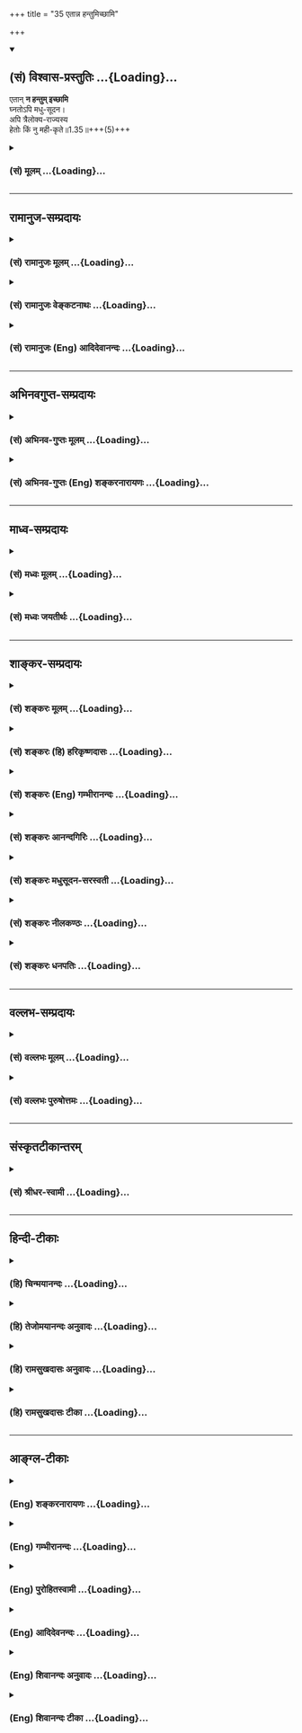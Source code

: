 +++
title = "35 एतान्न हन्तुमिच्छामि"

+++
<div class="js_include" newlevelforh1="2" title="(सं) विश्वास-प्रस्तुतिः" unfilled url="/mahAbhAratam/shlokashaH/06-bhIShma-parva/03-bhagavad-gItA-parva/saMskRtam/vishvAsa-prastutiH/01_arjuna-viShAda-yogaH/35_etAnna_hantumichC.md">
<details open><summary><h2>(सं) विश्वास-प्रस्तुतिः ...{Loading}...</h2></summary>

एतान् **न हन्तुम् इच्छामि**  
घ्नतोऽपि मधु-सूदन।  
अपि त्रैलोक्य-राज्यस्य  
हेतोः किं नु मही-कृते॥1.35॥+++(5)+++
</details>
</div>
<div class="js_include collapsed" newlevelforh1="3" title="(सं) मूलम्" unfilled url="/mahAbhAratam/shlokashaH/06-bhIShma-parva/03-bhagavad-gItA-parva/saMskRtam/mUlam/01_arjuna-viShAda-yogaH/35_etAnna_hantumichC.md">
<details><summary><h3>(सं) मूलम् ...{Loading}...</h3></summary>

एतान्न हन्तुमिच्छामि घ्नतोऽपि मधुसूदन।  
अपि त्रैलोक्यराज्यस्य हेतोः किं नु महीकृते।।1.35।।
</details>
</div>


_________________
## रामानुज-सम्प्रदायः
<div class="js_include collapsed" newlevelforh1="3" title="(सं) रामानुजः मूलम्" unfilled url="/mahAbhAratam/shlokashaH/06-bhIShma-parva/03-bhagavad-gItA-parva/saMskRtam/rAmAnujaH/mUlam/01_arjuna-viShAda-yogaH/35_etAnna_hantumichC.md">
<details><summary><h3>(सं) रामानुजः मूलम् ...{Loading}...</h3></summary>

।।1.35।। अन्तिमश्लोकव्याख्या दृश्या। 
</details>
</div>
<div class="js_include collapsed" newlevelforh1="3" title="(सं) रामानुजः वेङ्कटनाथः" unfilled url="/mahAbhAratam/shlokashaH/06-bhIShma-parva/03-bhagavad-gItA-parva/saMskRtam/rAmAnujaH/venkaTanAthaH/01_arjuna-viShAda-yogaH/35_etAnna_hantumichC.md">
<details><summary><h3>(सं) रामानुजः वेङ्कटनाथः ...{Loading}...</h3></summary>

।। 1.35।। No commentary.  
  
  

</details>
</div>
<div class="js_include collapsed" newlevelforh1="3" title="(सं) रामानुजः (Eng) आदिदेवानन्दः" unfilled url="/mahAbhAratam/shlokashaH/06-bhIShma-parva/03-bhagavad-gItA-parva/saMskRtam/rAmAnujaH/english/AdidevAnandaH/01_arjuna-viShAda-yogaH/35_etAnna_hantumichC.md">
<details><summary><h3>(सं) रामानुजः (Eng) आदिदेवानन्दः ...{Loading}...</h3></summary>

1.26 - 1.47 Arjuna said - Sanjaya said Sanjaya continued: The high-minded Arjuna, extremely kind, deeply friendly, and supremely righteous, having brothers like himself, though repeatedly deceived by the treacherous attempts of your people like burning in the lac-house etc., and therefore fit to be killed by him with the help of the Supreme Person, nevertheless said, 'I will not fight.' He felt weak, overcome as he was by his love and extreme compassion for his relatives. He was also filled with fear, not knowing what was righteous and what unrighteous.
His mind was tortured by grief, because of the thought of future separation from his relations. So he threw away his bow and arrow and sat on the chariot as if to fast to death.

</details>
</div>


_________________
## अभिनवगुप्त-सम्प्रदायः
<div class="js_include collapsed" newlevelforh1="3" title="(सं) अभिनव-गुप्तः मूलम्" unfilled url="/mahAbhAratam/shlokashaH/06-bhIShma-parva/03-bhagavad-gItA-parva/saMskRtam/abhinava-guptaH/mUlam/01_arjuna-viShAda-yogaH/35_etAnna_hantumichC.md">
<details><summary><h3>(सं) अभिनव-गुप्तः मूलम् ...{Loading}...</h3></summary>

।।1.35 1.44।। निहत्येत्यादि। आततायिनां हनने पापमेव कर्तृ। अतोऽयमर्थः
पापेन तावदेतेऽस्मच्छत्रवो हताः परतन्त्रीकृताः। तांश्च निहत्यास्मानपि
पापमाश्रयेत् +++(S omits पापम्)+++। पापमत्र लोभादिवशात् +++(S लोभवशात्)+++
कुलक्षयादिदोषादर्शनम् +++(S दोषदर्शनम्)+++। अत एव कुलादिधर्माणामुपक्षेपं +++(K
कुलक्षयादि N क्षेपकम्)+++ करोति स्वजनं हि कथमित्यादिना।  

</details>
</div>
<div class="js_include collapsed" newlevelforh1="3" title="(सं) अभिनव-गुप्तः (Eng) शङ्करनारायणः" unfilled url="/mahAbhAratam/shlokashaH/06-bhIShma-parva/03-bhagavad-gItA-parva/saMskRtam/abhinava-guptaH/english/shankaranArAyaNaH/01_arjuna-viShAda-yogaH/35_etAnna_hantumichC.md">
<details><summary><h3>(सं) अभिनव-गुप्तः (Eng) शङ्करनारायणः ...{Loading}...</h3></summary>

1.35 – 1.44 Nihatya etc. upto anususruma. Sin alone is the agent in the
act of slaying these desperadoes. Therefore here the idea is this :
These ememies of ours have been slain, i.e., have been take possession
of, by sin. Sin would come to us also after slaying them. Sin in this
context is the disregard, on account of greed etc., to the injurious
conseences like the ruination of the family and the like. That is why
Arjuna makes a specific mention of the \[ruin of the\] family etc., and
of its duties in the passage 'How by slaying my own kinsmen etc'. The
act of slaying, undertaken with an individualizing idea about its
result, and with a particularizing idea about the person to be slain, is
a great sin. To say this very thing precisely and to indicate the
intensity of his own agony, Arjuna says only to himself \[see next
sloka\]:

</details>
</div>


_________________
## माध्व-सम्प्रदायः
<div class="js_include collapsed" newlevelforh1="3" title="(सं) मध्वः मूलम्" unfilled url="/mahAbhAratam/shlokashaH/06-bhIShma-parva/03-bhagavad-gItA-parva/saMskRtam/madhvaH/mUlam/01_arjuna-viShAda-yogaH/35_etAnna_hantumichC.md">
<details><summary><h3>(सं) मध्वः मूलम् ...{Loading}...</h3></summary>

  
  
।।1.35।। Sri Madhvacharya did not comment on this sloka. The commentary
starts from 2.11.  
  

</details>
</div>
<div class="js_include collapsed" newlevelforh1="3" title="(सं) मध्वः जयतीर्थः" unfilled url="/mahAbhAratam/shlokashaH/06-bhIShma-parva/03-bhagavad-gItA-parva/saMskRtam/madhvaH/jayatIrthaH/01_arjuna-viShAda-yogaH/35_etAnna_hantumichC.md">
<details><summary><h3>(सं) मध्वः जयतीर्थः ...{Loading}...</h3></summary>

  
  
।।1.35।। Sri Jayatirtha did not comment on this sloka. The commentary
starts from 2.11.  
  

</details>
</div>


_________________
## शाङ्कर-सम्प्रदायः
<div class="js_include collapsed" newlevelforh1="3" title="(सं) शङ्करः मूलम्" unfilled url="/mahAbhAratam/shlokashaH/06-bhIShma-parva/03-bhagavad-gItA-parva/saMskRtam/shankaraH/mUlam/01_arjuna-viShAda-yogaH/35_etAnna_hantumichC.md">
<details><summary><h3>(सं) शङ्करः मूलम् ...{Loading}...</h3></summary>

1.35 Sri Sankaracharya did not comment on this sloka. The commentary
starts from 2.10.  
  

</details>
</div>
<div class="js_include collapsed" newlevelforh1="3" title="(सं) शङ्करः (हि) हरिकृष्णदासः" unfilled url="/mahAbhAratam/shlokashaH/06-bhIShma-parva/03-bhagavad-gItA-parva/saMskRtam/shankaraH/hindI/harikRShNadAsaH/01_arjuna-viShAda-yogaH/35_etAnna_hantumichC.md">
<details><summary><h3>(सं) शङ्करः (हि) हरिकृष्णदासः ...{Loading}...</h3></summary>

।।1.35।। Sri Sankaracharya did not comment on this sloka.  
  

</details>
</div>
<div class="js_include collapsed" newlevelforh1="3" title="(सं) शङ्करः (Eng) गम्भीरानन्दः" unfilled url="/mahAbhAratam/shlokashaH/06-bhIShma-parva/03-bhagavad-gItA-parva/saMskRtam/shankaraH/english/gambhIrAnandaH/01_arjuna-viShAda-yogaH/35_etAnna_hantumichC.md">
<details><summary><h3>(सं) शङ्करः (Eng) गम्भीरानन्दः ...{Loading}...</h3></summary>

1.35 Sri Sankaracharya did not comment on this sloka. The commentary
starts from 2.10.

</details>
</div>
<div class="js_include collapsed" newlevelforh1="3" title="(सं) शङ्करः आनन्दगिरिः" unfilled url="/mahAbhAratam/shlokashaH/06-bhIShma-parva/03-bhagavad-gItA-parva/saMskRtam/shankaraH/AnandagiriH/01_arjuna-viShAda-yogaH/35_etAnna_hantumichC.md">
<details><summary><h3>(सं) शङ्करः आनन्दगिरिः ...{Loading}...</h3></summary>

।।1.35।। पृथिवीप्राप्त्यर्थं हि हननमेतेषामिष्यते न च तत्प्राप्तिः
समीहितेति कैमुतिकन्यायेन दर्शयति **अपीति।** नहि महदपि त्रैलोक्यलक्षणं
राज्यं लब्धुं स्वजनहिंसायै मनो मदीयं स्पृहयति पृथिवीप्राप्त्यर्थं
पुनर्बन्धुवधं न श्रद्दधामीति किं वक्तव्यमित्यर्थः। दुर्योधनादीनां
शत्रूणां निग्रहे प्रीतिप्राप्तिसंभवाद्युद्धं कर्तव्यमित्याशङ्क्याह
**निहत्येति।  
**

</details>
</div>
<div class="js_include collapsed" newlevelforh1="3" title="(सं) शङ्करः मधुसूदन-सरस्वती" unfilled url="/mahAbhAratam/shlokashaH/06-bhIShma-parva/03-bhagavad-gItA-parva/saMskRtam/shankaraH/madhusUdana-sarasvatI/01_arjuna-viShAda-yogaH/35_etAnna_hantumichC.md">
<details><summary><h3>(सं) शङ्करः मधुसूदन-सरस्वती ...{Loading}...</h3></summary>

।।1.35।। नन्वंन्यान्विहाय धार्तराष्ट्रा एव
हन्तव्यास्तेषामत्यन्तक्रूरतरतत्तद्दुःखदातृणां वधे प्रीतिसंभवादित्यत आह
धार्तराष्ट्रान्दुर्योधनादीन्भ्रातॄन्निहत्य स्थितनामस्माकं का प्रीतिः
स्यात्। न कापीत्यर्थः। नहि मूढजनोचितक्षणमात्रवर्तिसुखाभासलोभेन
चिरतरनरकयातनाहेतुर्बन्धुवधोऽस्माकं युक्त इति भावः। जनार्दनेति संबोधनेन
यदि वध्या एते तर्हि त्वमेवैताञ्जहि प्रलये सर्वजनहिंसकत्वेऽपि
सर्वपापासंसर्गित्वादिति सूचयति। ननुअग्निदो गरदश्चैव शस्त्रपाणिर्धनापहः।
क्षेत्रदारहरश्चैव षडेते ह्याततायिनः।। इति स्मृतेरेतेषां च
सर्वप्रकारैराततायित्वात्आतताययिनमायान्तं हन्यादेवाविचारयन्। नाततायिवधे
दोषो हन्तुर्भवति कश्चन।। इति वचनेन दोषाभावप्रतीतेर्हन्तव्या एव
दुर्योधनादय आततायिन इत्याशङ्क्याह पापमेवेति। एतानाततायिनोऽपि हत्वा
स्थितानस्मान्पापमाश्रयेदेवेति संबन्धः। अथवा पापमेवाश्रयेन्न
किंचिदन्यद्दृष्टदृष्टं वा प्रयोजनमित्यर्थः। न हिंस्यात् इति
धर्मशास्त्रात्आततायिनं हन्यात् इत्यर्थशास्त्रस्य दुर्बलत्वात्। तदुक्तं
याज्ञवल्क्येन स्मृत्योर्विरोधे न्यायस्तु बलवान्व्यवहारतः।
अर्थशास्त्रात्तु बलवद्धर्मशास्त्रमिति स्थितिः।। इति। अपरा व्याख्या। ननु
धार्ताराष्ट्रान्घ्नतां भवतां प्रीत्यभावेऽपि युष्मान्घ्नतां
धार्तराष्ट्राणां प्रीतिरस्त्येवातस्ते युष्मान्हन्युरित्यत आह पापमेवेति।
अस्मान्हत्वा स्थितानेतानाततायिनो धार्ताराष्ट्रान्पूर्वमपि पापिनः
सांप्रतमपि पापमेवाश्रयेन्नान्यत्किंचित्सुखमित्यर्थः। तथा
चायुध्यतोऽस्मान्हत्वैत एव पापिनो भविष्यन्ति नास्माकं कापि क्षतिः
पापासंबन्धादित्यभिप्रायः।  
  

</details>
</div>
<div class="js_include collapsed" newlevelforh1="3" title="(सं) शङ्करः नीलकण्ठः" unfilled url="/mahAbhAratam/shlokashaH/06-bhIShma-parva/03-bhagavad-gItA-parva/saMskRtam/shankaraH/nIlakaNThaH/01_arjuna-viShAda-yogaH/35_etAnna_hantumichC.md">
<details><summary><h3>(सं) शङ्करः नीलकण्ठः ...{Loading}...</h3></summary>

।।1.35।। हन्तुं इच्छापि मम न भवति किमुत हन्तृत्वमित्यर्थः। महीकृते
पृथिव्यर्थे।  
  

</details>
</div>
<div class="js_include collapsed" newlevelforh1="3" title="(सं) शङ्करः धनपतिः" unfilled url="/mahAbhAratam/shlokashaH/06-bhIShma-parva/03-bhagavad-gItA-parva/saMskRtam/shankaraH/dhanapatiH/01_arjuna-viShAda-yogaH/35_etAnna_hantumichC.md">
<details><summary><h3>(सं) शङ्करः धनपतिः ...{Loading}...</h3></summary>

।।1.35।। ननु स्वराज्यपरिपन्थिनामाततायिनां हननमेव युक्तंजिघांसन्तं
जिघांसीयात् इति न्यायेनैतेषां हनने दोषाभावादित्याशङ्क्याह **एतानिति।**
अपि त्रेलोक्यराज्यस्य हेतोर्घ्नातोऽप्येतानित्यन्वयः। पृथिवीप्राप्तयर्थं
हि हननमेतेषामिष्यते नच तत्प्राप्तिः समीहितेति कैमुत्यन्यायेन दर्शयति
**अपीति।** नहि महदपि त्रेलोक्यराज्यं लब्धुं स्वजनहिंसायै मनो मदीयं
स्पृहयति पृथिवीप्राप्त्यर्थं पुनर्बन्धुवधं न श्रद्दध्यामिति किं
वक्तव्यमित्यर्थ इति प्राञ्चः। मधोः सूदनेन त्वयापि स्वपुत्ररक्षणं कृतमिति
कथमस्माभिः संबन्धिनाशः कर्तव्य इति ध्वनयन्संबोधयति **मधुसूदनेति।**
यद्वा मधुरित्युपलक्षणं कैटभस्यापि। मधुकैटभयो रजस्तमसोः सूजनस्त्वं
स्वभक्तं मां तदुभयात्मकेऽस्मिन्घोरे कर्मणि नियोजयितुं नार्हसीति
सूचयन्नाह **मधुसूदनेति।** मधुसूदनेति संबोधयन् वैदिकमार्गप्रवर्तक्रत्वं
भगवतः सूचयतीति केचित्।  

</details>
</div>


_________________
## वल्लभ-सम्प्रदायः
<div class="js_include collapsed" newlevelforh1="3" title="(सं) वल्लभः मूलम्" unfilled url="/mahAbhAratam/shlokashaH/06-bhIShma-parva/03-bhagavad-gItA-parva/saMskRtam/vallabhaH/mUlam/01_arjuna-viShAda-yogaH/35_etAnna_hantumichC.md">
<details><summary><h3>(सं) वल्लभः मूलम् ...{Loading}...</h3></summary>

।।1.34 1.37।। Sri Vallabhacharya did not comment on this sloka.  
  

</details>
</div>
<div class="js_include collapsed" newlevelforh1="3" title="(सं) वल्लभः पुरुषोत्तमः" unfilled url="/mahAbhAratam/shlokashaH/06-bhIShma-parva/03-bhagavad-gItA-parva/saMskRtam/vallabhaH/puruShottamaH/01_arjuna-viShAda-yogaH/35_etAnna_hantumichC.md">
<details><summary><h3>(सं) वल्लभः पुरुषोत्तमः ...{Loading}...</h3></summary>

  
  
।।1.35।। ननु त्वत्सम्बन्धिनोऽपि ये युद्धार्थमुपस्थितास्तांश्चेत् त्वं न
मारयिष्यसि तदा त एव त्वां मारयिष्यन्तीति चेत्तत्राह एतानिति। हे मधुसूदन
मां घ्नतोऽपि एतानहं हन्तुं नेच्छामि। मधुसूदनेति सम्बोधनेन त्वत्सहायवन्तं
मामेते मारयितुमेव न समर्था इति ज्ञाप्यते। त्रैलोक्यराज्यस्यापि
हेतोस्तथाकर्तुं नेच्छामि किं पुनः महीकृते तथा करिष्यामि  
  
  
  

</details>
</div>


_________________
## संस्कृतटीकान्तरम्
<div class="js_include collapsed" newlevelforh1="3" title="(सं) श्रीधर-स्वामी" unfilled url="/mahAbhAratam/shlokashaH/06-bhIShma-parva/03-bhagavad-gItA-parva/saMskRtam/shrIdhara-svAmI/01_arjuna-viShAda-yogaH/35_etAnna_hantumichC.md">
<details><summary><h3>(सं) श्रीधर-स्वामी ...{Loading}...</h3></summary>

**।। 1.35** ननु यदि कृपया त्वमेतान्न हंसि त्वामेते राज्यलोभेन
हनिष्यन्त्येव। अतस्त्वमेवैतान्हत्वा राज्यं भुङ्क्ष्व तत्राह
**एतान्नेति** सार्धेन।
घ्नतोऽप्यस्मान्घातयतोऽप्येतांस्त्रैलोक्यराज्यस्यापि
हेतोस्तत्प्राप्त्यर्थमप्यहं हन्तुं नेच्छामि। किं
पुनर्महीमात्रप्राप्त्यर्थमित्यर्थः।  
  
  

</details>
</div>


_________________
## हिन्दी-टीकाः
<div class="js_include collapsed" newlevelforh1="3" title="(हि) चिन्मयानन्दः" unfilled url="/mahAbhAratam/shlokashaH/06-bhIShma-parva/03-bhagavad-gItA-parva/hindI/chinmayAnandaH/01_arjuna-viShAda-yogaH/35_etAnna_hantumichC.md">
<details><summary><h3>(हि) चिन्मयानन्दः ...{Loading}...</h3></summary>

।।1.35।। यह विचार कर कि संभवत उसने अपने पक्ष को श्रीकृष्ण के समक्ष अच्छी
प्रकार दृढ़ता से प्रस्तुत नहीं किया है जिससे कि भगवान् उसके मत की पुष्टि
करें अर्जुन व्यर्थ में त्याग की बातें करता है। वह यह दर्शाना चाहता है कि
वह इतना उदार हृदय है कि उसके चचेरे भाई उसको मार भी डालें तो भी वह उन्हें
मारने को तैयार नहीं होगा। अतिशयोक्ति की चरम सीमा पर वह तब पहुँचता है जब
वह घोषणा करता है कि त्रैलोक्य का राज्य मिलता हो तब भी वह युद्ध नहीं
करेगा फिर केवल हस्तिनापुर के राज्य की बात ही क्या है।  

</details>
</div>
<div class="js_include collapsed" newlevelforh1="3" title="(हि) तेजोमयानन्दः अनुवादः" unfilled url="/mahAbhAratam/shlokashaH/06-bhIShma-parva/03-bhagavad-gItA-parva/hindI/tejomayAnandaH/anuvAdaH/01_arjuna-viShAda-yogaH/35_etAnna_hantumichC.md">
<details><summary><h3>(हि) तेजोमयानन्दः अनुवादः ...{Loading}...</h3></summary>

।।1.35।। हे मधुसूदन ! इनके मुझे मारने पर अथवा त्रैलोक्य के राज्य के लिये
भी मैं इनको मारना नहीं चाहता, फिर पृथ्वी के लिए कहना ही क्या है।

</details>
</div>
<div class="js_include collapsed" newlevelforh1="3" title="(हि) रामसुखदासः अनुवादः" unfilled url="/mahAbhAratam/shlokashaH/06-bhIShma-parva/03-bhagavad-gItA-parva/hindI/rAmasukhadAsaH/anuvAdaH/01_arjuna-viShAda-yogaH/35_etAnna_hantumichC.md">
<details><summary><h3>(हि) रामसुखदासः अनुवादः ...{Loading}...</h3></summary>

।।1.34 -- 1.35।। (टिप्पणी प₀ 24.1) आचार्य, पिता, पुत्र और उसी प्रकार
पितामह, मामा, ससुर, पौत्र, साले तथा अन्य जितने भी सम्बन्धी हैं, मुझपर
प्रहार करने पर भी मैं इनको मारना नहीं चाहता, और हे मधुसूदन! मुझे
त्रिलोकी का राज्य मिलता हो, तो भी मैं इनको मारना नहीं चाहता, फिर
पृथ्वीके लिये तो (मैं इनको मारूँ ही) क्या;

</details>
</div>
<div class="js_include collapsed" newlevelforh1="3" title="(हि) रामसुखदासः टीका" unfilled url="/mahAbhAratam/shlokashaH/06-bhIShma-parva/03-bhagavad-gItA-parva/hindI/rAmasukhadAsaH/TIkA/01_arjuna-viShAda-yogaH/35_etAnna_hantumichC.md">
<details><summary><h3>(हि) रामसुखदासः टीका ...{Loading}...</h3></summary>

।।1.35।।***व्याख्या--***\[भगवान् आगे सोलहवें अध्यायके इक्कीसवें
श्लोकमें कहेंगे कि काम, क्रोध और लोभ--ये तीनों ही नरकके द्वार हैं।
वास्तवमें एक कामके ही ये तीन रूप हैं। ये तीनों सांसारिक वस्तुओं,
व्यक्तियों आदिको महत्त्व देनेसे पैदा होते हैं। काम अर्थात् कामनाकी दो
तरहकी क्रियाएँ होती हैं--इष्टकी प्राप्ति और अनिष्टकी निवृत्ति। इनमेंसे
इष्टकी प्राप्ति भी दो तरहकी होती है--संग्रह करना और सुख भोगना। संग्रहकी
इच्छाका नाम 'लोभ' है और सुखभोगकी इच्छाका नाम 'काम' है। अनिष्टकी
निवृत्तिमें बाधा पड़नेपर 'क्रोध' आता है अर्थात् भोगोंकी, संग्रहकी
प्राप्तिमें बाधा देनेवालोंपर अथवा हमारा अनिष्ट करनेवालोंपर, हमारे शरीरका
नाश करनेवालोंपर क्रोध आता है जिससे अनिष्ट करनेवालोंका नाश करनेकी क्रिया
होती है। इससे सिद्ध हुआ कि युद्धमें मनुष्यकी दो तरहसे ही प्रवृत्ति होती
है --अनिष्टकी निवृत्तिके लिये अर्थात् अपने 'क्रोध' को सफल बनानेके लिये
और इष्टकी प्राप्तिके लिये अर्थात् 'लोभ' की पूर्तिके लिये। परन्तु अर्जुन
यहाँ इन दोनों ही बातोंका निषेध कर रहे हैं\]  
**'आचार्याः पितरः৷৷. किं नु महीकृते'--**--अगर हमारे ये कुटुम्बीजन अपनी
अनिष्ट-निवृत्तिके लिये क्रोधमें आकर मेरेपर प्रहार करके मेरा वध भी करना
चाहें, तो भी मैं अपनी अनिष्ट-निवृत्तिके लिये क्रोधमें आकर इनको मारना
नहीं चाहता। अगर ये अपनी इष्टप्राप्तिके लिये राज्यके लोभमें आकर मेरेको
मारना चाहें, तो भी मैं अपनी इष्टप्राप्तिके लिये लोभमें आकर इनको मारना
नहीं चाहता। तात्पर्य यह हुआ कि क्रोध और लोभमें आकर मेरेको नरकोंका दरवाजा
मोल नहीं लेना है।  
यहाँ दो बार **अपि** पदका प्रयोग करनेमें अर्जुनका आशय यह है कि मैं इनके
स्वार्थमें बाधा ही नहीं देता तो ये मुझे मारेंगे ही क्यों; पर मान लो कि
पहले इसने हमारे स्वार्थमें बाधा दी' है ऐसे विचारसे ये मेरे शरीरका नाश
करनेमें प्रवृत्त हो जायँ तो भी **(घ्नतोऽपि)** मैं इनको मारना नहीं
चाहता। दूसरी बात इनको मारनेसे मुझे

</details>
</div>


_________________
## आङ्ग्ल-टीकाः
<div class="js_include collapsed" newlevelforh1="3" title="(Eng) शङ्करनारायणः" unfilled url="/mahAbhAratam/shlokashaH/06-bhIShma-parva/03-bhagavad-gItA-parva/english/shankaranArAyaNaH/01_arjuna-viShAda-yogaH/35_etAnna_hantumichC.md">
<details><summary><h3>(Eng) शङ्करनारायणः ...{Loading}...</h3></summary>

1.35. By slaying Dhrtarastra's sons what joy would be to go us, O Janardana;

</details>
</div>
<div class="js_include collapsed" newlevelforh1="3" title="(Eng) गम्भीरानन्दः" unfilled url="/mahAbhAratam/shlokashaH/06-bhIShma-parva/03-bhagavad-gItA-parva/english/gambhIrAnandaH/01_arjuna-viShAda-yogaH/35_etAnna_hantumichC.md">
<details><summary><h3>(Eng) गम्भीरानन्दः ...{Loading}...</h3></summary>

1.35 O Madhusudana, even if I am killed, I do not want to kill these even for the sake of a kingdom extending over the three worlds; what to speak of doing so for the earth!

</details>
</div>
<div class="js_include collapsed" newlevelforh1="3" title="(Eng) पुरोहितस्वामी" unfilled url="/mahAbhAratam/shlokashaH/06-bhIShma-parva/03-bhagavad-gItA-parva/english/purohitasvAmI/01_arjuna-viShAda-yogaH/35_etAnna_hantumichC.md">
<details><summary><h3>(Eng) पुरोहितस्वामी ...{Loading}...</h3></summary>

1.35 I would not kill them, even for three worlds; why then for this poor earth; It matters not if I myself am killed.

</details>
</div>
<div class="js_include collapsed" newlevelforh1="3" title="(Eng) आदिदेवनन्दः" unfilled url="/mahAbhAratam/shlokashaH/06-bhIShma-parva/03-bhagavad-gItA-parva/english/AdidevanandaH/01_arjuna-viShAda-yogaH/35_etAnna_hantumichC.md">
<details><summary><h3>(Eng) आदिदेवनन्दः ...{Loading}...</h3></summary>

1.35 These I would not slay, though they might slay me, even for the sovereignty of the three worlds - how much less for this earth O Krsna;

</details>
</div>
<div class="js_include collapsed" newlevelforh1="3" title="(Eng) शिवानन्दः अनुवादः" unfilled url="/mahAbhAratam/shlokashaH/06-bhIShma-parva/03-bhagavad-gItA-parva/english/shivAnandaH/anuvAdaH/01_arjuna-viShAda-yogaH/35_etAnna_hantumichC.md">
<details><summary><h3>(Eng) शिवानन्दः अनुवादः ...{Loading}...</h3></summary>

1.35. These I do not wish to kill, though they kill me, O Krishna, even for the sake of dominion over the three worlds; leave alone killing them for the sake of the earth.

</details>
</div>
<div class="js_include collapsed" newlevelforh1="3" title="(Eng) शिवानन्दः टीका" unfilled url="/mahAbhAratam/shlokashaH/06-bhIShma-parva/03-bhagavad-gItA-parva/english/shivAnandaH/TIkA/01_arjuna-viShAda-yogaH/35_etAnna_hantumichC.md">
<details><summary><h3>(Eng) शिवानन्दः टीका ...{Loading}...</h3></summary>

1.35 एतान् these; न not; हन्तुम् to kill; इच्छामि (I) wish; घ्नतःअपि
even if they kill me; मधुसूदन O Madhusudana (the slayer of Madhu; a demon); अपि even; त्रैलोक्यराज्यस्य dominion over the three worlds;
हेतोः for the sake of; किम् how; नु then; महीकृते for the sake of the earth.No Commentary.

</details>
</div>
